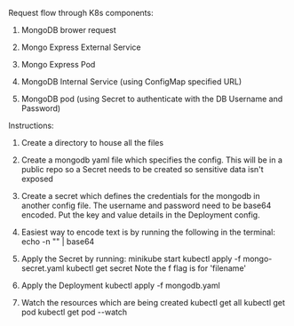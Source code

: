 
Request flow through K8s components:
1. MongoDB brower request

2. Mongo Express External Service

3. Mongo Express Pod

4. MongoDB Internal Service (using ConfigMap specified URL)

5. MongoDB pod (using Secret to authenticate with the DB Username and Password)


Instructions:
1. Create a directory to house all the files

2. Create a mongodb yaml file which specifies the config. This will be in a public repo so a Secret needs to be created so sensitive data isn't exposed

3. Create a secret which defines the credentials for the mongodb in another config file. The username and password need to be base64 encoded. Put the key and value details in the Deployment config.

4. Easiest way to encode text is by running the following in the terminal:
echo -n "<text>" | base64

5. Apply the Secret by running:
minikube start
kubectl apply -f mongo-secret.yaml
kubectl get secret
Note the f flag is for 'filename'

6. Apply the Deployment
kubectl apply -f mongodb.yaml

7. Watch the resources which are being created
kubectl get all
kubectl get pod
kubectl get pod --watch
